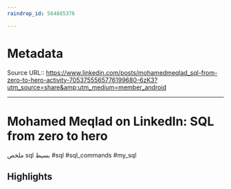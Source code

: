 ```yaml
---
raindrop_id: 564885376

---
```


# Metadata
Source URL:: https://www.linkedin.com/posts/mohamedmeqlad_sql-from-zero-to-hero-activity-7053755565776199680-6zK3?utm_source=share&amp;utm_medium=member_android


---
# Mohamed Meqlad on LinkedIn: SQL from zero to hero

ملخص sql بسيط  #sql #sql_commands #my_sql

## Highlights
